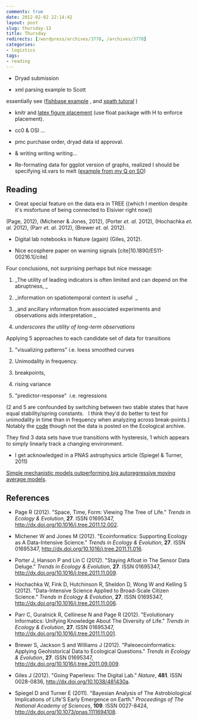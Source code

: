 ```yaml
---
comments: true
date: 2012-02-02 22:14:42
layout: post
slug: thursday-13
title: Thursday
redirects: [/wordpress/archives/3778, /archives/3778]
categories:
- logistics
tags:
- reading
---
```



	
  * Dryad submission

	
  * xml parsing example to Scott


essentially see ([fishbase example](http://fishlab.ucdavis.edu/?p=395) , and [xpath tutoral](http://www.w3schools.com/xpath/xpath_syntax.asp) )




	
  * knitr and [latex figure placement](http://tex.stackexchange.com/questions/8625/force-figure-placement-in-text) (use float package with H to enforce placement).

	
  * cc0 & OSI ...

	
  * pmc purchase order, dryad data id approval.

	
  * & writing writing writing...

	
  * Re-formating data for ggplot version of graphs, realized I should be specifying id.vars to melt ([example from my Q on SO](http://stackoverflow.com/questions/9122745/melt-and-append-data-using-reshape2-functions-in-r))




## Reading





	
  * Great special feature on the data era in TREE ((which I mention despite it's misfortune of being connected to Elsivier right now))


(Page, 2012), (Michener & Jones, 2012), (Porter _et. al._ 2012), (Hochachka _et. al._ 2012), (Parr _et. al._ 2012), (Brewer _et. al._ 2012).

	
  * Digital lab notebooks in Nature (again) (Giles, 2012).



	
  * Nice ecosphere paper on warning signals [cite]10.1890/ES11-00216.1[/cite]


Four conclusions, not surprising perhaps but nice message:

	
  1. _The utility of leading indicators is often limited and can depend on the abruptness,
_

	
  2. _information on spatiotemporal context is useful  _

	
  3. _and ancillary information from associated experiments and observations aids interpretation _

	
  4. _underscores the utility of long-term observations_


Applying 5 approaches to each candidate set of data for transitions

	
  1. "visualizing patterns" i.e. loess smoothed curves

	
  2. Unimodality in frequency.

	
  3. breakpoints,

	
  4. rising variance

	
  5. "predictor-response"  i.e. regressions




(2 and 5 are confounded by switching between two stable states that have equal stability/spring constants.   I think they'd do better to test for unimodality in time than in frequency when analyzing across break-points.)  Notably the [code](http://esapubs.org/archive/ecos/C002/011/suppl-1.htm) though not the data is posted on the Ecological archive.







They find 3 data sets have true transitions with hysteresis, 1 which appears to simply linearly track a changing environment.





	
  * I get acknowledged in a PNAS astrophysics article (Spiegel & Turner, 2011)


[Simple mechanistic models outperforming big autoregressive moving average models](http://andrewgelman.com/2012/01/the-last-word-on-the-canadian-lynx-series/).

## References


- Page R (2012).
"Space, Time, Form: Viewing The Tree of Life."
*Trends in Ecology &amp; Evolution*, **27**.
ISSN 01695347, <a href="http://dx.doi.org/10.1016/j.tree.2011.12.002">http://dx.doi.org/10.1016/j.tree.2011.12.002</a>.

- Michener W and Jones M (2012).
"Ecoinformatics: Supporting Ecology as A Data-Intensive Science."
*Trends in Ecology &amp; Evolution*, **27**.
ISSN 01695347, <a href="http://dx.doi.org/10.1016/j.tree.2011.11.016">http://dx.doi.org/10.1016/j.tree.2011.11.016</a>.

- Porter J, Hanson P and Lin C (2012).
"Staying Afloat in The Sensor Data Deluge."
*Trends in Ecology &amp; Evolution*, **27**.
ISSN 01695347, <a href="http://dx.doi.org/10.1016/j.tree.2011.11.009">http://dx.doi.org/10.1016/j.tree.2011.11.009</a>.

- Hochachka W, Fink D, Hutchinson R, Sheldon D, Wong W and Kelling S (2012).
"Data-Intensive Science Applied to Broad-Scale Citizen Science."
*Trends in Ecology &amp; Evolution*, **27**.
ISSN 01695347, <a href="http://dx.doi.org/10.1016/j.tree.2011.11.006">http://dx.doi.org/10.1016/j.tree.2011.11.006</a>.

- Parr C, Guralnick R, Cellinese N and Page R (2012).
"Evolutionary Informatics: Unifying Knowledge About The Diversity of Life."
*Trends in Ecology &amp; Evolution*, **27**.
ISSN 01695347, <a href="http://dx.doi.org/10.1016/j.tree.2011.11.001">http://dx.doi.org/10.1016/j.tree.2011.11.001</a>.

- Brewer S, Jackson S and Williams J (2012).
"Paleoecoinformatics: Applying Geohistorical Data to Ecological Questions."
*Trends in Ecology &amp; Evolution*, **27**.
ISSN 01695347, <a href="http://dx.doi.org/10.1016/j.tree.2011.09.009">http://dx.doi.org/10.1016/j.tree.2011.09.009</a>.

- Giles J (2012).
"Going Paperless: The Digital Lab."
*Nature*, **481**.
ISSN 0028-0836, <a href="http://dx.doi.org/10.1038/481430a">http://dx.doi.org/10.1038/481430a</a>.

- Spiegel D and Turner E (2011).
"Bayesian Analysis of The Astrobiological Implications of Life'S Early Emergence on Earth."
*Proceedings of The National Academy of Sciences*, **109**.
ISSN 0027-8424, <a href="http://dx.doi.org/10.1073/pnas.1111694108">http://dx.doi.org/10.1073/pnas.1111694108</a>.
